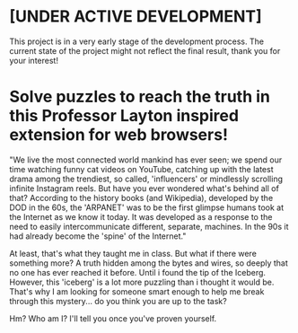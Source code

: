 # [UNDER ACTIVE DEVELOPMENT]

This project is in a very early stage of the development process. The current state of the project might not reflect the final result, thank you for your interest!

# Solve puzzles to reach the truth in this Professor Layton inspired extension for web browsers!

"We live the most connected world mankind has ever seen; we spend our time watching funny cat videos on YouTube, catching up with the latest drama among the trendiest, so called, 'influencers' or mindlessly scrolling infinite Instagram reels.
But have you ever wondered what's behind all of that? According to the history books (and Wikipedia), developed by the DOD in the 60s, the 'ARPANET' was to be the first glimpse humans took at the Internet
as we know it today. It was developed as a response to the need to easily intercommunicate different, separate, machines. In the 90s it had already become the 'spine' of the Internet."

At least, that's what they taught me in class. But what if there were something more? A truth hidden among the bytes and wires, so deeply that no one has ever reached it before. Until i found the tip of the Iceberg. However, this 'iceberg' is
a lot more puzzling than i thought it would be. That's why I am looking for someone smart enough to help me break through this mystery... do you think you are up to the task?

Hm? Who am I? I'll tell you once you've proven yourself.
